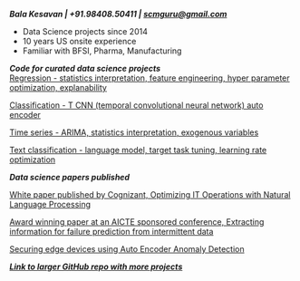 ***Bala Kesavan | +91.98408.50411 | scmguru@gmail.com***

<ul><li>Data Science projects since 2014</li><li>10 years US onsite experience</li><li>Familiar with BFSI, Pharma, Manufacturing</li></ul>
  
***Code for curated data science projects***  
[Regression - statistics interpretation, feature engineering, hyper parameter optimization, explanability](https://github.com/balawillgetyou/2021/blob/main/carPrices.ipynb)  
  
[Classification - T CNN (temporal convolutional neural network) auto encoder](https://github.com/balawillgetyou/2021/blob/main/anomalyDetection20210203.ipynb) 
  
[Time series - ARIMA, statistics interpretation, exogenous variables](https://github.com/balawillgetyou/2021/blob/main/timeSeriesAnalysisRestaurantData.ipynb)  
  
[Text classification - language model, target task tuning, learning rate optimization](https://github.com/balawillgetyou/2021/blob/main/FastAiPyTorchULMFiTTextClassifierWhoseLine_wStopWordsRemoval_20200701.ipynb)  
   
***Data science papers published***

[White paper published by Cognizant, Optimizing IT Operations with Natural Language Processing](https://www.cognizant.com/whitepapers/optimizing-it-operations-with-natural-language-processing-codex4914.pdf)  

[Award winning paper at an AICTE sponsored conference, Extracting information for failure prediction from intermittent data](https://iopscience.iop.org/article/10.1088/1757-899X/1110/1/012017/meta)

[Securing edge devices using Auto Encoder Anomaly Detection](https://github.com/balawillgetyou/dy/blob/f50f006bf8ed642c6c79800ddd00006ca4315ee0/AnomalyDetectionEdgeDevices20211120.pdf)  
  
  
    
   
[***Link to larger GitHub repo with more projects***](https://github.com/balawillgetyou/dy)
